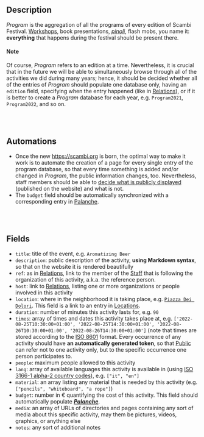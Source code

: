 ## Description

*Program* is the aggregation of all the programs of every edition of Scambi Festival. [Workshops][lab], book presentations, *[pinoli]*, flash mobs, you name it: **everything** that happens during the festival should be present there.

#### Note

Of course, *Program* refers to an edition at a time. Nevertheless, it is crucial that in the future we will be able to simultaneously browse through all of the activities we did during many years; hence, it should be decided whether all of the entries of *Program* should populate one database only, having an `edition` field, specifying when the entry happened (like in [Relations]), or if it is better to create a *Program* database for each year, e.g. `Program2021`, `Program2022`, and so on.

<br>
<br>

## Automations

- Once the new <https://scambi.org> is born, the optimal way to make it work is to automate the creation of a page for every single entry of the program database, so that every time something is added and/or changed in *Program*, the public information changes, too. Nevertheless, staff members should be able to <u>decide what is publicly displayed</u> (published on the website) and what is not.
- The `budget` field should be automatically synchronized with a corresponding entry in [Palanche].

<br>
<br>

## Fields

- `title`: title of the event, e.g. `Aromatizing Beer`
- `description`: public description of the activity, **using Markdown syntax**, so that on the website it is rendered beautifully
- `ref`: as in [Relations], link to the member of the [Staff] that is following the organization of this activity, a.k.a. the reference person.
- `host`: link to [Relations], listing one or more organizations or people involved in this activity
- `location`: where in the neighborhood it is taking place, e.g. [`Piazza Dei Dolori`](https://www.openstreetmap.org/way/327173881 '“Piazza dei Dolori„ on OpenStreetMap'). This field is a link to an entry in [Locations].
- `duration`: number of minutes this activity lasts for, e.g. `90`
- `times`: array of times and dates this activity takes place at, e.g. `['2022-08-25T10:30:00+01:00', '2022-08-25T14:30:00+01:00', '2022-08-26T10:30:00+01:00', '2022-08-26T14:30:00+01:00']` (note that times are stored according to the [ISO 8601](https://en.wikipedia.org/wiki/ISO_8601 'ISO 8601 on Wikipedia') format. Every occurrence of any activity should have <strong id=token>an automatically generated token</strong>, so that [Public] can refer not to one activity only, but to the specific occurrence one person participates to.
- `people`: maximum people allowed to this activity
- `lang`: array of available languages this activity is available in (using [ISO 3166-1 alpha-2 country codes](https://en.wikipedia.org/wiki/ISO_3166-1_alpha-2 'ISO 3166-1 alpha-2 on Wikipedia')), e.g. `["it", "en"]`
- `material`: an array listing any material that is needed by this activity (e.g. `["pencils", "whiteboard", "a rope"]`)
- `budget`: number in € quantifying the cost of this activity. This field should automatically populate [**<i lang='it'>Palanche</i>**][Palanche].
- `media`: an array of URLs of directories and pages containing any sort of media about this specific activity, may them be pictures, videos, graphics, or anything else
- `notes`: any sort of additional notes

[Scambi]: https://scambi.org 'Scambi Festival official website'
[Relations]: Relations.md
[Program]: Program.md
[Ideas]: Ideas.md
[Libro Soci]: LibroSoci.md
[Staff]: Staff.md
[Palanche]: Palanche.md
[Dissolvenze]: Dissolvenze.md
[Public]: Public.md
[Newsletter]: Newsletter.md
[Locations]: Locations.md
[lab]: https://scambi.org/laboratori
[pinoli]: https://scambi.org/pinoli
